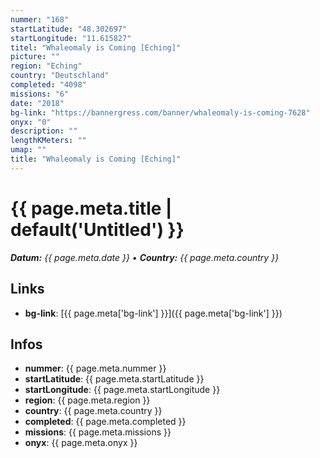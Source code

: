 ```yaml
---
nummer: "168"
startLatitude: "48.302697"
startLongitude: "11.615827"
titel: "Whaleomaly is Coming [Eching]"
picture: ""
region: "Eching"
country: "Deutschland"
completed: "4098"
missions: "6"
date: "2018"
bg-link: "https://bannergress.com/banner/whaleomaly-is-coming-7628"
onyx: "0"
description: ""
lengthKMeters: ""
umap: ""
title: "Whaleomaly is Coming [Eching]"
---
```

# {{ page.meta.title | default('Untitled') }}

_**Datum:** {{ page.meta.date }} • **Country:** {{ page.meta.country }}_

## Links
- **bg-link**: [{{ page.meta['bg-link'] }}]({{ page.meta['bg-link'] }})

## Infos
- **nummer**: {{ page.meta.nummer }}
- **startLatitude**: {{ page.meta.startLatitude }}
- **startLongitude**: {{ page.meta.startLongitude }}
- **region**: {{ page.meta.region }}
- **country**: {{ page.meta.country }}
- **completed**: {{ page.meta.completed }}
- **missions**: {{ page.meta.missions }}
- **onyx**: {{ page.meta.onyx }}

